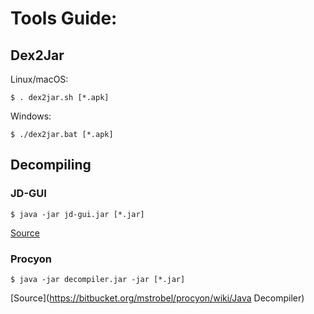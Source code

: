 # Tools Guide:

## Dex2Jar
Linux/macOS:
```
$ . dex2jar.sh [*.apk]
```

Windows:
```
$ ./dex2jar.bat [*.apk]
```

## Decompiling

### JD-GUI
```
$ java -jar jd-gui.jar [*.jar]
```

[Source](http://java-decompiler.github.io/)

### Procyon
```
$ java -jar decompiler.jar -jar [*.jar]
```
[Source](https://bitbucket.org/mstrobel/procyon/wiki/Java Decompiler)